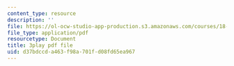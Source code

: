 ```yaml
---
content_type: resource
description: ''
file: https://ol-ocw-studio-app-production.s3.amazonaws.com/courses/18-01sc-single-variable-calculus-fall-2010/d37bdccda463f98a701fd08fd65ea967_-MI0b4h3rS0.pdf
file_type: application/pdf
resourcetype: Document
title: 3play pdf file
uid: d37bdccd-a463-f98a-701f-d08fd65ea967
---
```

